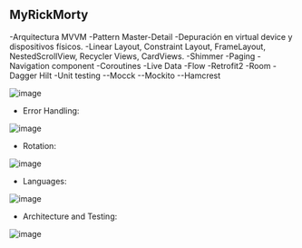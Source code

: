 ## MyRickMorty
-Arquitectura MVVM
-Pattern Master-Detail
-Depuración en virtual device y dispositivos físicos.
-Linear Layout, Constraint Layout, FrameLayout, NestedScrollView, Recycler Views, CardViews.
-Shimmer
-Paging
-Navigation component
-Coroutines
-Live Data
-Flow
-Retrofit2
-Room
-Dagger Hilt
-Unit testing
--Mocck
--Mockito
--Hamcrest
    
    
    
![image](https://user-images.githubusercontent.com/101361708/191860097-dcc13db5-6db6-47c3-9e70-21100f8f97ef.png)

- Error Handling:

![image](https://user-images.githubusercontent.com/101361708/191860180-81d97c80-437b-4a84-bb27-b601079dcfa8.png)

- Rotation:

![image](https://user-images.githubusercontent.com/101361708/191860286-3eae1750-9d6f-4920-afc5-9fa6ef78d692.png)

- Languages:

![image](https://user-images.githubusercontent.com/101361708/191860332-698e0764-77a8-4434-ae9d-5d5f3e762e6f.png)

- Architecture and Testing:

![image](https://user-images.githubusercontent.com/101361708/191860381-db339add-0a89-4452-bd05-ec73395caf43.png)
